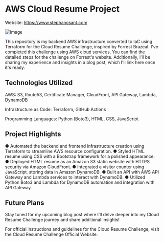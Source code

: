 # AWS Cloud Resume Project

Website: https://www.stephanosant.com

![image](https://github.com/stephanosant97/CloudChallenge-Terraform-Backend/assets/135358869/2e719952-a86c-43c6-81f0-26b72298489d)


This repository is my backend AWS infrastructure converted to IaC using Terraform for the Cloud Resume Challenge, inspired by Forrest Brazeal. I've completed this challenge using AWS cloud services. You can find the detailed steps for the challenge on Forrest's website. Additionally, I'll be sharing my experience and insights in a blog post, which I'll link here once it's ready.

## Technologies Utilized

AWS: S3, Route53, Certificate Manager, CloudFront, API Gateway, Lambda, DynamoDB

Infrastructure as Code: Terraform, GitHub Actions

Programming Languages: Python (Boto3), HTML, CSS, JavaScript

## Project Highlights
● Automated the backend and frontend infrastructure creation using Terraform to streamline AWS resource configuration.
● Styled HTML resume using CSS with a Bootstrap framework for a polished appearance.
● Deployed HTML resume as an Amazon S3 static website with HTTPS security via Amazon CloudFront.
● Integrated a visitor counter using JavaScript, storing data in Amazon DynamoDB.
● Built an API with AWS API Gateway and Lambda services to interact with DynamoDB.
● Utilized Python Boto3 and Lambda for DynamoDB automation and integration with API Gateway.

## Future Plans

Stay tuned for my upcoming blog post where I'll delve deeper into my Cloud Resume Challenge journey and share additional insights!

For official instructions and guidelines for the Cloud Resume Challenge, visit the Cloud Resume Challenge Official Website.
